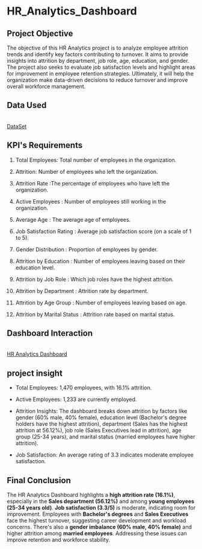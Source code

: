 # HR_Analytics_Dashboard
## Project Objective
The objective of this HR Analytics project is to analyze employee attrition trends and identify key factors contributing to turnover. It aims to provide insights into attrition by department, job role, age, education, and gender. The project also seeks to evaluate job satisfaction levels and highlight areas for improvement in employee retention strategies. Ultimately, it will help the organization make data-driven decisions to reduce turnover and improve overall workforce management.

## Data Used
<br>
<a href="https://github.com/SandaminiW/HR-_Analytics-_Dashboard/blob/main/HR%20DATA_Analysis.xlsx">DataSet</a>

## KPI's Requirements

1. Total Employees: Total number of employees in the organization.

2. Attrition: Number of employees who left the organization.

3. Attrition Rate :The percentage of employees who have left the organization.

4. Active Employees : Number of employees still working in the organization.

5. Average Age : The average age of employees.

6. Job Satisfaction Rating : Average job satisfaction score (on a scale of 1 to 5).

7. Gender Distribution : Proportion of employees by gender.

8. Attrition by Education : Number of employees leaving based on their education level.

9. Attrition by Job Role : Which job roles have the highest attrition.

10. Attrition by Department : Attrition rate by department.

11. Attrition by Age Group : Number of employees leaving based on age.

12. Attrition by Marital Status : Attrition rate based on marital status.

## Dashboard Interaction
<br>
<a href="https://github.com/SandaminiW/HR-_Analytics-_Dashboard/blob/main/HR_Dashboard.png">HR Analytics Dashboard</a>

## project insight

- Total Employees: 1,470 employees, with 16.1% attrition.

- Active Employees: 1,233 are currently employed.

- Attrition Insights: The dashboard breaks down attrition by factors like gender (60% male, 40% female), education level (Bachelor's degree holders have the highest attrition), department (Sales has the highest attrition at 56.12%), job role (Sales Executives lead in attrition), age group (25-34 years), and marital status (married employees have higher attrition).

- Job Satisfaction: An average rating of 3.3 indicates moderate employee satisfaction. 
## Final Conclusion
The HR Analytics Dashboard highlights a **high attrition rate (16.1%)**, especially in the **Sales department (56.12%)** and among **young employees (25-34 years old)**. **Job satisfaction (3.3/5)** is moderate, indicating room for improvement. Employees with **Bachelor's degrees** and **Sales Executives** face the highest turnover, suggesting career development and workload concerns. There's also a **gender imbalance (60% male, 40% female)** and higher attrition among **married employees**. Addressing these issues can improve retention and workforce stability.
